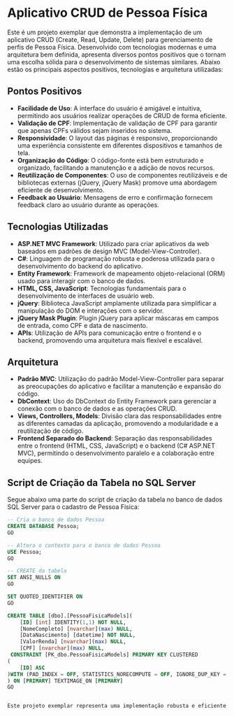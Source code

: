 # Aplicativo CRUD de Pessoa Física
Este é um projeto exemplar que demonstra a implementação de um aplicativo CRUD (Create, Read, Update, Delete) para gerenciamento de perfis de Pessoa Física. Desenvolvido com tecnologias modernas e uma arquitetura bem definida, apresenta diversos pontos positivos que o tornam uma escolha sólida para o desenvolvimento de sistemas similares. Abaixo estão os principais aspectos positivos, tecnologias e arquitetura utilizadas:

## Pontos Positivos
- **Facilidade de Uso**: A interface do usuário é amigável e intuitiva, permitindo aos usuários realizar operações de CRUD de forma eficiente.
- **Validação de CPF**: Implementação de validação de CPF para garantir que apenas CPFs válidos sejam inseridos no sistema.
- **Responsividade**: O layout das páginas é responsivo, proporcionando uma experiência consistente em diferentes dispositivos e tamanhos de tela.
- **Organização do Código**: O código-fonte está bem estruturado e organizado, facilitando a manutenção e a adição de novos recursos.
- **Reutilização de Componentes**: O uso de componentes reutilizáveis e de bibliotecas externas (jQuery, jQuery Mask) promove uma abordagem eficiente de desenvolvimento.
- **Feedback ao Usuário**: Mensagens de erro e confirmação fornecem feedback claro ao usuário durante as operações.

## Tecnologias Utilizadas
- **ASP.NET MVC Framework**: Utilizado para criar aplicativos da web baseados em padrões de design MVC (Model-View-Controller).
- **C#**: Linguagem de programação robusta e poderosa utilizada para o desenvolvimento do backend do aplicativo.
- **Entity Framework**: Framework de mapeamento objeto-relacional (ORM) usado para interagir com o banco de dados.
- **HTML, CSS, JavaScript**: Tecnologias fundamentais para o desenvolvimento de interfaces de usuário web.
- **jQuery**: Biblioteca JavaScript amplamente utilizada para simplificar a manipulação do DOM e interações com o servidor.
- **jQuery Mask Plugin**: Plugin jQuery para aplicar máscaras em campos de entrada, como CPF e data de nascimento.
- **APIs**: Utilização de APIs para comunicação entre o frontend e o backend, promovendo uma arquitetura mais flexível e escalável.

## Arquitetura
- **Padrão MVC**: Utilização do padrão Model-View-Controller para separar as preocupações do aplicativo e facilitar a manutenção e expansão do código.
- **DbContext**: Uso do DbContext do Entity Framework para gerenciar a conexão com o banco de dados e as operações CRUD.
- **Views, Controllers, Models**: Divisão clara das responsabilidades entre as diferentes camadas da aplicação, promovendo a modularidade e a reutilização de código.
- **Frontend Separado do Backend**: Separação das responsabilidades entre o frontend (HTML, CSS, JavaScript) e o backend (C# ASP.NET MVC), permitindo o desenvolvimento paralelo e a colaboração entre equipes.

## Script de Criação da Tabela no SQL Server

Segue abaixo uma parte do script de criação da tabela no banco de dados SQL Server para o cadastro de Pessoa Física:
```sql
-- Cria o banco de dados Pessoa
CREATE DATABASE Pessoa;
GO

-- Altera o contexto para o banco de dados Pessoa
USE Pessoa;
GO

-- CREATE da tabela 
SET ANSI_NULLS ON
GO

SET QUOTED_IDENTIFIER ON
GO

CREATE TABLE [dbo].[PessoaFisicaModels](
	[ID] [int] IDENTITY(1,1) NOT NULL,
	[NomeCompleto] [nvarchar](max) NULL,
	[DataNascimento] [datetime] NOT NULL,
	[ValorRenda] [nvarchar](max) NULL,
	[CPF] [nvarchar](max) NULL,
 CONSTRAINT [PK_dbo.PessoaFisicaModels] PRIMARY KEY CLUSTERED 
(
	[ID] ASC
)WITH (PAD_INDEX = OFF, STATISTICS_NORECOMPUTE = OFF, IGNORE_DUP_KEY = OFF, ALLOW_ROW_LOCKS = ON, ALLOW_PAGE_LOCKS = ON, OPTIMIZE_FOR_SEQUENTIAL_KEY = OFF) ON [PRIMARY]
) ON [PRIMARY] TEXTIMAGE_ON [PRIMARY]
GO


Este projeto exemplar representa uma implementação robusta e eficiente de um aplicativo CRUD de Pessoa Física, destacando-se por sua usabilidade, organização e uso de tecnologias modernas, incluindo a integração de APIs para uma arquitetura mais flexível e escalável.
